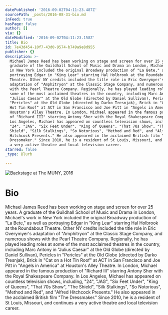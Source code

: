 ```yaml
---
datePublished: '2016-09-02T04:11:23.487Z'
sourcePath: _posts/2016-08-31-bio.md
inFeed: true
hasPage: false
author: []
via: {}
dateModified: '2016-09-02T04:11:23.158Z'
title: Bio
id: 7e43d454-10f7-43d0-9574-b749a9e8d955
publisher: {}
description: >-
  Michael James Reed has been working on stage and screen for over 25 years. A
  graduate of the Guildhall School of Music and Drama in London, Michael's work
  in New York included the original Broadway production of "La Bete," as well as
  portraying Edgar in "King Lear" starring Hal Holbrook at the Roundabout
  Theatre. Other NY credits included the title role in Eric Overymyer's
  adaptation of "Amphitryon" at the Classic Stage Company, and numerous shows
  with the Pearl Theatre Company. Regionally, he has played leading roles at
  some of the most acclaimed theatres in the country, including Marc Antony in
  "Julius Caesar" at the Old Globe (directed by Daniel Sullivan), Pericles in
  "Pericles" at the Old Globe (directed by Darko Tresnjak), Brick in "Cat on a
  Hot Tin Roof" at ACT in San Francisco and Joe Pitt in "Angels in America" at
  Houston's Alley Theatre. In London, Michael appeared in the famous production
  of "Richard III" starring Antony Sher with the Royal Shakespeare Company. In
  Los Angeles, Michael has appeared on countless television shows, including,
  "24", "JAG", "Six Feet Under", "King of Queens", "That 70s Show", "The
  Shield", "Silk Stalkings", "So Notorious", "Method and Red", and "Alfred
  Hitchcock Presents." He also appeared in the acclaimed British film "The
  Dressmaker." Since 2010, he is a resident of St Louis, Missouri, and continues
  a very active theatre and local television career.
starred: false
_type: Blurb

---
```

![Backstage at The MUNY, 2016](https://imgflo.herokuapp.com/graph/2b2431f8e7ba7b0/8fd0a99d4f3225f15061a88ca2154fc2/croprotate.jpg?cropheight=4840&cropwidth=7255&degrees=0&input=https%3A%2F%2Fthe-grid-user-content.s3-us-west-2.amazonaws.com%2Ff805c121-6b42-4db2-96a3-292252e0a303.jpg&x=0&y=0)

# Bio

Michael James Reed has been working on stage and screen for over 25 years. A graduate of the Guildhall School of Music and Drama in London, Michael's work in New York included the original Broadway production of "La Bete," as well as portraying Edgar in "King Lear" starring Hal Holbrook at the Roundabout Theatre. Other NY credits included the title role in Eric Overymyer's adaptation of "Amphitryon" at the Classic Stage Company, and numerous shows with the Pearl Theatre Company. Regionally, he has played leading roles at some of the most acclaimed theatres in the country, including Marc Antony in "Julius Caesar" at the Old Globe (directed by Daniel Sullivan), Pericles in "Pericles" at the Old Globe (directed by Darko Tresnjak), Brick in "Cat on a Hot Tin Roof" at ACT in San Francisco and Joe Pitt in "Angels in America" at Houston's Alley Theatre. In London, Michael appeared in the famous production of "Richard III" starring Antony Sher with the Royal Shakespeare Company. In Los Angeles, Michael has appeared on countless television shows, including, "24", "JAG", "Six Feet Under", "King of Queens", "That 70s Show", "The Shield", "Silk Stalkings", "So Notorious", "Method and Red", and "Alfred Hitchcock Presents." He also appeared in the acclaimed British film "The Dressmaker." Since 2010, he is a resident of St Louis, Missouri, and continues a very active theatre and local television career.